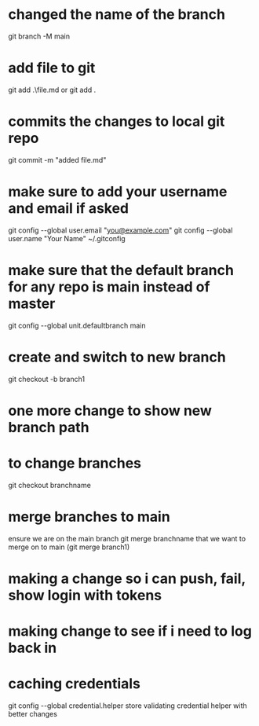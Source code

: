 # changed the name of the branch
git branch -M main

# add file to git 
git add .\file.md or git add . 

# commits the changes to local git repo
git commit -m "added file.md"

# make sure to add your username and email if asked
git config --global user.email "you@example.com"
git config --global user.name "Your Name"
~/.gitconfig

# make sure that the default branch for any repo is main instead of master
git config --global unit.defaultbranch main

# create and switch to new branch
git checkout -b branch1

# one more change to show new branch path

# to change branches
git checkout branchname

# merge branches to main
ensure we are on the main branch
git merge branchname that we want to merge on to main
(git merge branch1)

# making a change so i can push, fail, show login with tokens

# making change to see if i need to log back in

# caching credentials
git config --global credential.helper store
validating credential helper with better changes
